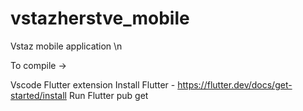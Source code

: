 # vstazherstve_mobile

Vstaz mobile application  \n

To compile ->

Vscode Flutter extension 
Install Flutter - https://flutter.dev/docs/get-started/install
Run Flutter pub get
